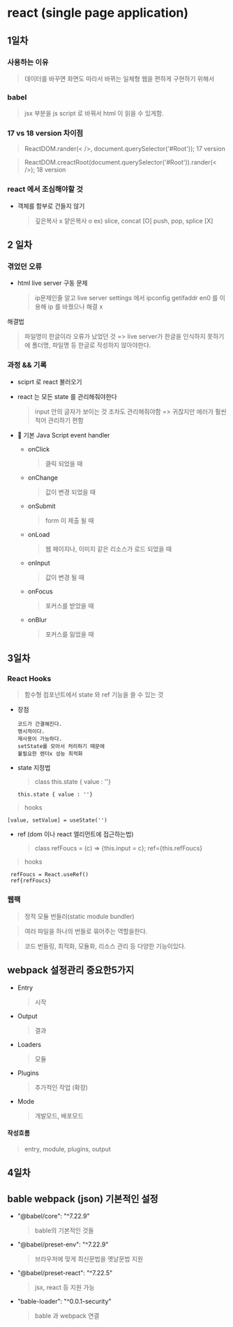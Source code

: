 # react (single page application)

## 1일차

### 사용하는 이유

> 데이터를 바꾸면 화면도 따라서 바뀌는 일체형 웹을 편하게 구현하기 위해서

### babel

> jsx 부분을 js script 로 바꿔서 html 이 읽을 수 있게함.

### 17 vs 18 version 차이점

> ReactDOM.rander(< />, document.querySelector('#Root')); 17 version

> ReactDOM.creactRoot(document.querySelector('#Root')).rander(< />); 18 version

### react 에서 조심해야할 것

- 객체를 함부로 건들지 않기
  > 깊은복사 x 얕은복사 o ex) slice, concat [O] push, pop, splice [X]

## 2 일차

### 겪었던 오류

- html live server 구동 문제
  > ip문제인줄 알고 live server settings 에서 ipconfig getifaddr en0 를 이용해 ip 를 바꿨으나 해결 x

해결법

> 파일명이 한글이라 오류가 났었던 것 => live server가 한글을 인식하지 못하기에 폴더명, 파일명 등 한글로 작성하지 않아야한다.

### 과정 && 기록

- sciprt 로 react 불러오기

- react 는 모든 state 를 관리해줘야한다

  > input 안의 글자가 보이는 것 조차도 관리해줘야함 => 귀찮지만 에러가 훨씬 적어 관리하기 편함

- 🌟 기본 Java Script event handler
  - onClick
    > 클릭 되었을 때
  - onChange
    > 값이 변경 되었을 때
  - onSubmit
    > form 이 제출 될 때
  - onLoad
    > 웹 페이지나, 이미지 같은 리소스가 로드 되었을 때
  - onInput
    > 값이 변경 될 때
  - onFocus
    > 포커스를 받았을 때
  - onBlur
    > 포커스를 잃었을 때

## 3일차

### React Hooks

> 함수형 컴포넌트에서 state 와 ref 기능을 쓸 수 있는 것

- 장점

      코드가 간결해진다.
      명시적이다.
      재사용이 가능하다.
      setState를 모아서 처리하기 때문에
      불필요한 렌더x 성능 최적화

- state 지정법

  > class this.state { value : ''}

      this.state { value : ''}

> hooks

    [value, setValue] = useState('')

- ref (dom 이나 react 엘리먼트에 접근하는법)
  > class
       refFoucs = (c) => {this.input = c};
       ref={this.refFoucs}

> hooks

     refFoucs = React.useRef()
     ref{refFoucs}

### 웹팩

> 정적 모듈 번들러(static module bundler)

> 여러 파일을 하나의 번들로 묶어주는 역할을한다.

> 코드 번들링, 최적화, 모듈화, 리소스 관리 등 다양한 기능이있다.

## webpack 설정관리 중요한5가지

- Entry
  > 시작
- Output
  > 결과
- Loaders
  > 모듈
- Plugins
  > 추가적인 작업 (확장)
- Mode
  > 개발모드, 배포모드

#### 작성흐름

> entry, module, plugins, output

## 4일차

## bable webpack (json) 기본적인 설정

- "@babel/core": "^7.22.9"

  > bable의 기본적인 것들

- "@babel/preset-env": "^7.22.9"

  > 브라우저에 맞게 최신문법을 옛날문법 지원

- "@babel/preset-react": "^7.22.5"

  > jsx, react 등 지원 가능

- "bable-loader": "^0.0.1-security"
  > bable 과 webpack 연결
